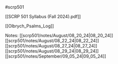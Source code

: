 #scrp501 

[[SCRP 501 Syllabus (Fall 2024).pdf]]

[[Olbrych_Psalms_Log]]

Notes:
[[scrp501/notes/August/08_20_24|08_20_24]]
[[scrp501/notes/August/08_22_24|08_22_24]]
[[scrp501/notes/August/08_27_24|08_27_24]]
[[scrp501/notes/August/08_29_24|08_29_24]]
[[scrp501/notes/September/09_05_24|09_05_24]]
